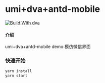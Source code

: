 # umi+dva+antd-mobile
[![Build With dva](https://img.shields.io/badge/build%20with-dva-028fe4.svg?style=flat-square)](https://dvajs.com/)

#### 介绍
umi+dva+antd-mobile demo 模仿微信界面
### 快速开始

```bash
yarn install
yarn start
```
